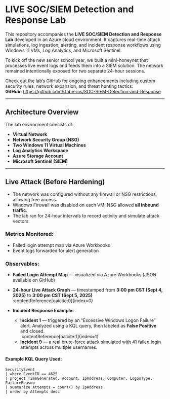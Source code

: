 # LIVE SOC/SIEM Detection and Response Lab

This repository accompanies the **LIVE SOC/SIEM Detection and Response Lab** developed in an Azure cloud environment. It captures real-time attack simulations, log ingestion, alerting, and incident response workflows using Windows 11 VMs, Log Analytics, and Microsoft Sentinel.

To kick off the new senior school year, we built a mini-honeynet that processes live event logs and feeds them into a SIEM solution. The network remained intentionally exposed for two separate 24-hour sessions.

Check out the lab’s GitHub for ongoing enhancements including custom security rules, network expansion, and threat hunting tactics:  
**GitHub:** https://github.com/Gabe-ios/SOC-SIEM-Detection-and-Response

---

##  Architecture Overview

The lab environment consists of:

- **Virtual Network**  
- **Network Security Group (NSG)**  
- **Two Windows 11 Virtual Machines**  
- **Log Analytics Workspace**  
- **Azure Storage Account**  
- **Microsoft Sentinel (SIEM)**

---

## Live Attack (Before Hardening)

- The network was configured without any firewall or NSG restrictions, allowing free access.
- Windows Firewall was disabled on each VM; NSG allowed **all inbound traffic**.
- The lab ran for 24-hour intervals to record activity and simulate attack vectors.

### Metrics Monitored:

- Failed login attempt map via Azure Workbooks  
- Event logs forwarded for alert generation

### Observables:

- **Failed Login Attempt Map** — visualized via Azure Workbooks (JSON available on GitHub)
- **24-hour Live Attack Graph** — timestamped from **3:00 pm CST (Sept 4, 2025)** to **3:00 pm CST (Sept 5, 2025)**  
  :contentReference[oaicite:0]{index=0}

- **Incident Response Example:**
  - **Incident 1** — triggered by an “Excessive Windows Logon Failure” alert. Analyzed using a KQL query, then labeled as **False Positive** and closed.  
  :contentReference[oaicite:1]{index=1}
  - **Incident 9** — a real brute-force attack simulated with 41 failed login attempts across multiple usernames.

#### Example KQL Query Used:
```kql
SecurityEvent
| where EventID == 4625
| project TimeGenerated, Account, IpAddress, Computer, LogonType, FailureReason
| summarize Attempts = count() by IpAddress
| order by Attempts desc

